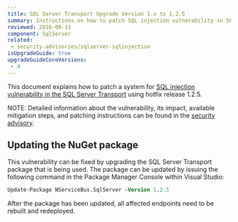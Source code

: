 ```yaml
---
title: SQL Server Transport Upgrade Version 1.x to 1.2.5
summary: Instructions on how to patch SQL injection vulnerability in SQL Server Transport version 1.x
reviewed: 2016-09-13
component: SqlServer
related:
 - security-advisories/sqlserver-sqlinjection
isUpgradeGuide: true
upgradeGuideCoreVersions:
 - 4
---
```



This document explains how to patch a system for [SQL injection vulnerability in the SQL Server Transport](https://github.com/Particular/NServiceBus.SqlServer/issues/272) using hotfix release 1.2.5.

NOTE: Detailed information about the vulnerability, its impact, available mitigation steps, and patching instructions can be found in the [security advisory](/security-advisories/sqlserver-sqlinjection.md).


## Updating the NuGet package

This vulnerability can be fixed by upgrading the SQL Server Transport package that is being used. The package can be updated by issuing the following command in the Package Manager Console within Visual Studio:

```ps
Update-Package NServiceBus.SqlServer -Version 1.2.5
```

After the package has been updated, all affected endpoints need to be rebuilt and redeployed.
